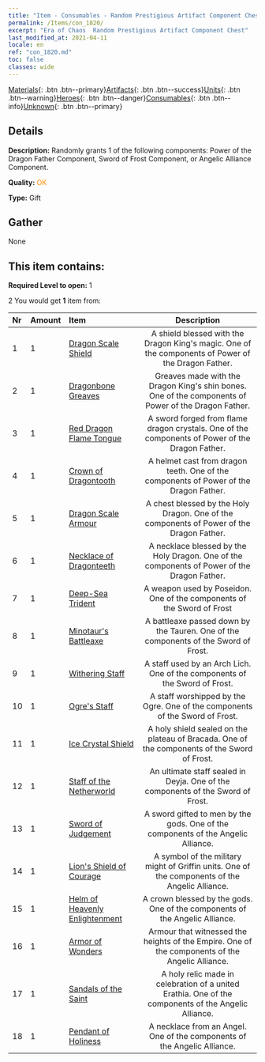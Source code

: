 ```yaml
---
title: "Item - Consumables - Random Prestigious Artifact Component Chest"
permalink: /Items/con_1820/
excerpt: "Era of Chaos  Random Prestigious Artifact Component Chest"
last_modified_at: 2021-04-11
locale: en
ref: "con_1820.md"
toc: false
classes: wide
---
```

 [Materials](/Items/){: .btn .btn--primary}[Artifacts](/Items/Artifacts/){: .btn .btn--success}[Units](/Items/Units/){: .btn .btn--warning}[Heroes](/Items/Heroes/){: .btn .btn--danger}[Consumables](/Items/Consumables/){: .btn .btn--info}[Unknown](/Items/Unknown/){: .btn .btn--primary}

## Details
 **Description:** Randomly grants 1 of the following components: Power of the Dragon Father Component, Sword of Frost Component, or Angelic Alliance Component.

 **Quality:** <span style="color: #FF8C00">OK</span>

 **Type:** Gift

## Gather

  None

## This item contains:

 **Required Level to open:** 1

 2 You would get **1** item  from:

  | Nr | Amount |     Item    | Description |
  |:---|:-------|:------------|:-----------:|
  | 1 | 1 | [Dragon Scale Shield](/Items/art_144/) | A shield blessed with the Dragon King's magic. One of the components of Power of the Dragon Father. | 
  | 2 | 1 | [Dragonbone Greaves](/Items/art_145/) | Greaves made with the Dragon King's shin bones. One of the components of Power of the Dragon Father. | 
  | 3 | 1 | [Red Dragon Flame Tongue](/Items/art_146/) | A sword forged from flame dragon crystals. One of the components of Power of the Dragon Father. | 
  | 4 | 1 | [Crown of Dragontooth](/Items/art_147/) | A helmet cast from dragon teeth. One of the components of Power of the Dragon Father. | 
  | 5 | 1 | [Dragon Scale Armour](/Items/art_148/) | A chest blessed by the Holy Dragon. One of the components of Power of the Dragon Father. | 
  | 6 | 1 | [Necklace of Dragonteeth](/Items/art_149/) | A necklace blessed by the Holy Dragon. One of the components of Power of the Dragon Father. | 
  | 7 | 1 | [Deep-Sea Trident](/Items/art_160/) | A weapon used by Poseidon. One of the components of the Sword of Frost | 
  | 8 | 1 | [Minotaur's Battleaxe](/Items/art_161/) | A battleaxe passed down by the Tauren. One of the components of the Sword of Frost. | 
  | 9 | 1 | [Withering Staff](/Items/art_162/) | A staff used by an Arch Lich. One of the components of the Sword of Frost. | 
  | 10 | 1 | [Ogre's Staff](/Items/art_163/) | A staff worshipped by the Ogre. One of the components of the Sword of Frost. | 
  | 11 | 1 | [Ice Crystal Shield](/Items/art_164/) | A holy shield sealed on the plateau of Bracada. One of the components of the Sword of Frost. | 
  | 12 | 1 | [Staff of the Netherworld](/Items/art_165/) | An ultimate staff sealed in Deyja. One of the components of the Sword of Frost. | 
  | 13 | 1 | [Sword of Judgement](/Items/art_150/) | A sword gifted to men by the gods. One of the components of the Angelic Alliance. | 
  | 14 | 1 | [Lion's Shield of Courage](/Items/art_151/) | A symbol of the military might of Griffin units. One of the components of the Angelic Alliance. | 
  | 15 | 1 | [Helm of Heavenly Enlightenment](/Items/art_152/) | A crown blessed by the gods. One of the components of the Angelic Alliance. | 
  | 16 | 1 | [Armor of Wonders](/Items/art_153/) | Armour that witnessed the heights of the Empire. One of the components of the Angelic Alliance. | 
  | 17 | 1 | [Sandals of the Saint](/Items/art_154/) | A holy relic made in celebration of a united Erathia. One of the components of the Angelic Alliance. | 
  | 18 | 1 | [Pendant of Holiness](/Items/art_155/) | A necklace from an Angel. One of the components of the Angelic Alliance. | 
